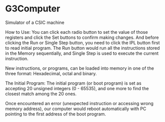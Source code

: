 # G3Computer
Simulator of a CSIC machine

How to Use:
You can click each radio button to set the value of those registers and click the Set buttons to confirm making changes. And before clicking the Run or Single Step button, you need to click the IPL button first to read initial program. The Run button would run all the instructions stored in the Memory sequentially, and Single Step is used to execute the current instruction.

New instructions, or programs, can be loaded into memory in one of the three format: Hexadecimal, octal and binary.

The Initial Program:
The initial program (or boot program) is set as accepting 20 unsigned integers (0 - 65535), and one more to find the closest match among the 20 ones.

Once encountered an error (unexpected instruction or accessing wrong memory address), our computer would reboot automatically with PC pointing to the first address of the boot program.
